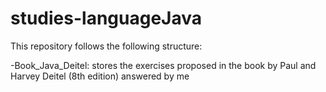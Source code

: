 # studies-languageJava

This repository follows the following structure:

  -Book_Java_Deitel: stores the exercises proposed in the book by Paul and Harvey Deitel (8th edition) answered by me
